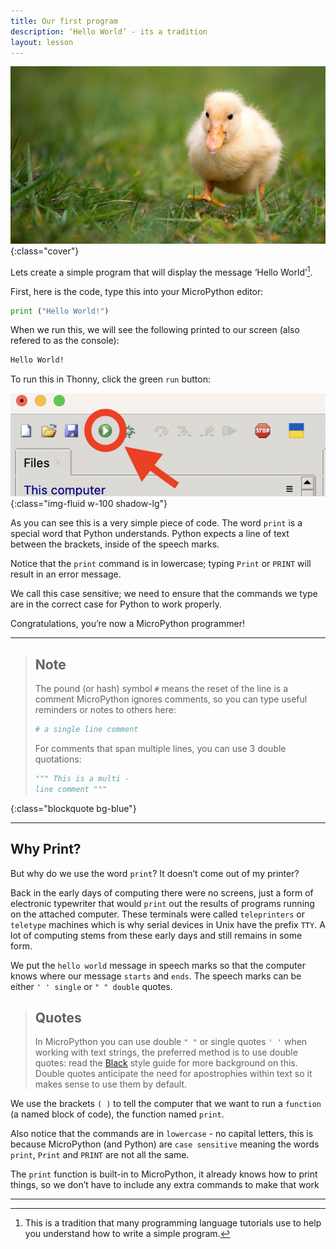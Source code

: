 ```yaml
---
title: Our first program
description: ‘Hello World’ - its a tradition
layout: lesson
---
```


![Cover photo of a duckling running on grass](assets/hello_world.jpg){:class="cover"}

Lets create a simple program that will display the message ‘Hello World’[^1].

First, here is the code, type this into your MicroPython editor:

```python
print ("Hello World!")
```

When we run this, we will see the following printed to our screen (also refered to as the console):

``` bash
Hello World!
```

To run this in Thonny, click the green `run` button:

![picture of run button](assets/run.png){:class="img-fluid w-100 shadow-lg"}

As you can see this is a very simple piece of code. The word `print` is a special word that Python understands. Python expects a line of text between the brackets, inside of the speech marks.

Notice that the `print` command is in lowercase; typing `Print` or `PRINT` will result in an error message.

We call this case sensitive; we need to ensure that the commands we type are in the correct case for Python to work properly.

Congratulations, you’re now a MicroPython programmer!

---

> ## Note
>
> The pound (or hash) symbol `#` means the reset of the line is a comment
> MicroPython ignores comments, so you can type useful reminders or notes to others here:
>
> ```python
> # a single line comment
>```
>
> For comments that span multiple lines, you can use 3 double quotations:
>
> ```python
> """ This is a multi -
> line comment """
> ```
{:class="blockquote bg-blue"}

---

## Why Print?

But why do we use the word `print`? It doesn’t come out of my printer?

Back in the early days of computing there were no screens, just a form of electronic typewriter that would `print` out the results of programs running on the attached computer. These terminals were called `teleprinters` or `teletype` machines which is why serial devices in Unix have the prefix `TTY`. A lot of computing stems from these early days and still remains in some form.

We put the `hello world` message in speech marks so that the computer knows where our message `starts` and `ends`. The speech marks can be either `' ' single` or `" " double` quotes.

> ## Quotes
>
> In MicroPython you can use double `" "` or single quotes `' '` when working with text strings,
> the preferred method is to use double quotes: read the [Black](https://black.readthedocs.io/en/stable/the_black_code_style/current_style.html#strings) style guide for more background on this. Double quotes anticipate the need for apostrophies within text so it makes sense to use them by default.

We use the brackets `( )` to tell the computer that we want to run a `function` (a named block of code), the function named `print`.

Also notice that the commands are in `lowercase` - no capital letters, this is because MicroPython (and Python) are `case sensitive` meaning the words `print`, `Print` and `PRINT` are not all the same.

The `print` function is built-in to MicroPython, it already knows how to print things, so we don’t have to include any extra commands to make that work

---

[^1]: This is a tradition that many programming language tutorials use to help you understand how to write a simple program.
